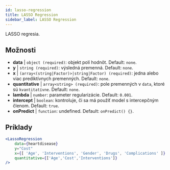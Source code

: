 ```yaml
---
id: lasso-regression
title: LASSO Regression
sidebar_label: LASSO Regression
---
```


LASSO regresia.

## Možnosti

* __data__ | `object (required)`: objekt polí hodnôt. Default: `none`.
* __y__ | `string (required)`: výsledná premenná. Default: `none`.
* __x__ | `(array<(string|Factor)>|string|Factor) (required)`: jedna alebo viac prediktívnych premenných. Default: `none`.
* __quantitative__ | `array<string> (required)`: pole premenných v `data`, ktoré sú `kvantitatívne`. Default: `none`.
* __lambda__ | `number`: parameter regularizácie. Default: `0.001`.
* __intercept__ | `boolean`: kontroluje, či sa má použiť model s intercepčným členom. Default: `true`.
* __onPredict__ | `function`: undefined. Default: `onPredict() {}`.


## Príklady

```jsx live
<LassoRegression
    data={heartdisease} 
    y="Cost"
    x={[ 'Age', 'Interventions', 'Gender', 'Drugs', 'Complications' ]}
    quantitative={['Age','Cost','Interventions']}
/>
```

